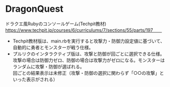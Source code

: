 # DragonQuest
ドラクエ風Rubyのコンソールゲーム(Techpit教材)   
https://www.techpit.jp/courses/6/curriculums/7/sections/55/parts/197　　

- Techpit教材版は、main.rbを実行すると攻撃力・防御力設定値に基づいて、自動的に勇者とモンスターが戦う仕様。
- プルリクのインタラクティブ版は、攻撃と防御が回ごとに選択できる仕様。攻撃の場合は防御力ゼロ、防御の場合は攻撃力がゼロになる。モンスターはランダムに攻撃・防御が選ばれる。  
回ごとの結果表示は未修正（攻撃・防御の選択に関わらず「○○の攻撃」といった表示がされる）
